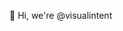 👋   Hi, we're @visualintent

<!---
visualintent/visualintent is a ✨ special ✨ repository because its `README.md` (this file) appears on your GitHub profile.
You can click the Preview link to take a look at your changes.
--->

